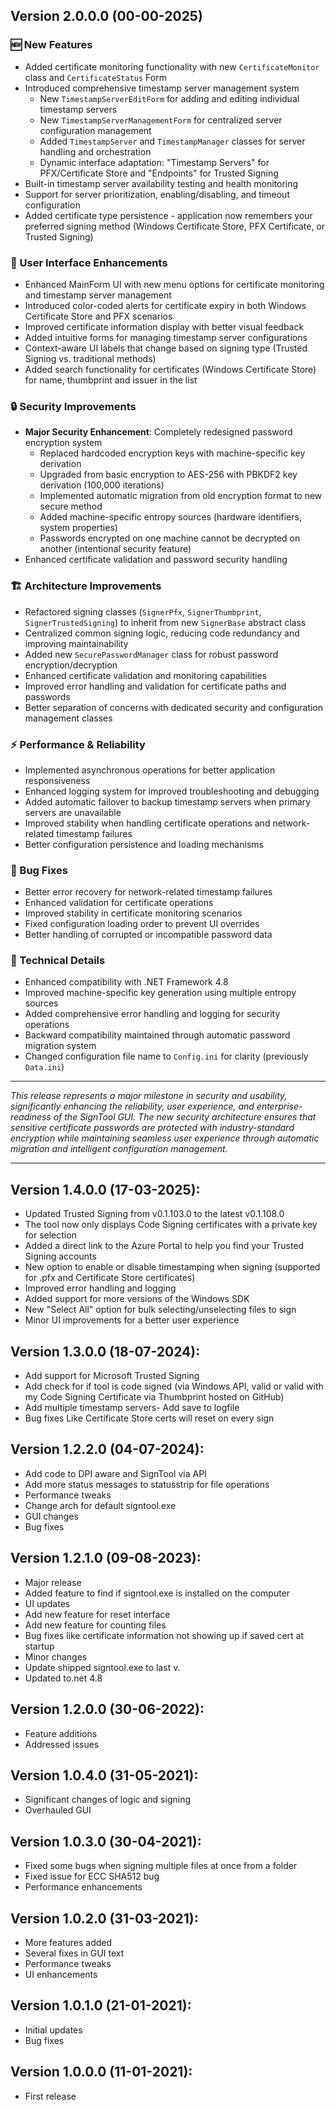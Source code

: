 ﻿## Version 2.0.0.0 (00-00-2025)

### 🆕 New Features
- Added certificate monitoring functionality with new `CertificateMonitor` class and `CertificateStatus` Form
- Introduced comprehensive timestamp server management system
  - New `TimestampServerEditForm` for adding and editing individual timestamp servers
  - New `TimestampServerManagementForm` for centralized server configuration management
  - Added `TimestampServer` and `TimestampManager` classes for server handling and orchestration
  - Dynamic interface adaptation: "Timestamp Servers" for PFX/Certificate Store and "Endpoints" for Trusted Signing
- Built-in timestamp server availability testing and health monitoring
- Support for server prioritization, enabling/disabling, and timeout configuration
- Added certificate type persistence - application now remembers your preferred signing method (Windows Certificate Store, PFX Certificate, or Trusted Signing)

### 🎨 User Interface Enhancements
- Enhanced MainForm UI with new menu options for certificate monitoring and timestamp server management
- Introduced color-coded alerts for certificate expiry in both Windows Certificate Store and PFX scenarios
- Improved certificate information display with better visual feedback
- Added intuitive forms for managing timestamp server configurations
- Context-aware UI labels that change based on signing type (Trusted Signing vs. traditional methods)
- Added search functionality for certificates (Windows Certificate Store) for name, thumbprint and issuer in the list

### 🔒 Security Improvements
- **Major Security Enhancement**: Completely redesigned password encryption system
  - Replaced hardcoded encryption keys with machine-specific key derivation
  - Upgraded from basic encryption to AES-256 with PBKDF2 key derivation (100,000 iterations)
  - Implemented automatic migration from old encryption format to new secure method
  - Added machine-specific entropy sources (hardware identifiers, system properties)
  - Passwords encrypted on one machine cannot be decrypted on another (intentional security feature)
- Enhanced certificate validation and password security handling

### 🏗️ Architecture Improvements
- Refactored signing classes (`SignerPfx`, `SignerThumbprint`, `SignerTrustedSigning`) to inherit from new `SignerBase` abstract class
- Centralized common signing logic, reducing code redundancy and improving maintainability
- Added new `SecurePasswordManager` class for robust password encryption/decryption
- Enhanced certificate validation and monitoring capabilities
- Improved error handling and validation for certificate paths and passwords
- Better separation of concerns with dedicated security and configuration management classes

### ⚡ Performance & Reliability
- Implemented asynchronous operations for better application responsiveness
- Enhanced logging system for improved troubleshooting and debugging
- Added automatic failover to backup timestamp servers when primary servers are unavailable
- Improved stability when handling certificate operations and network-related timestamp failures
- Better configuration persistence and loading mechanisms

### 🐛 Bug Fixes
- Better error recovery for network-related timestamp failures
- Enhanced validation for certificate operations
- Improved stability in certificate monitoring scenarios
- Fixed configuration loading order to prevent UI overrides
- Better handling of corrupted or incompatible password data

### 🔧 Technical Details
- Enhanced compatibility with .NET Framework 4.8
- Improved machine-specific key generation using multiple entropy sources
- Added comprehensive error handling and logging for security operations
- Backward compatibility maintained through automatic password migration system
- Changed configuration file name to `Config.ini` for clarity (previously `Data.ini`)

---

*This release represents a major milestone in security and usability, significantly enhancing the reliability, user experience, and enterprise-readiness of the SignTool GUI. The new security architecture ensures that sensitive certificate passwords are protected with industry-standard encryption while maintaining seamless user experience through automatic migration and intelligent configuration management.*

---

## Version 1.4.0.0 (17-03-2025):

- Updated Trusted Signing from v0.1.103.0 to the latest v0.1.108.0
- The tool now only displays Code Signing certificates with a private key for selection
- Added a direct link to the Azure Portal to help you find your Trusted Signing accounts
- New option to enable or disable timestamping when signing (supported for .pfx and Certificate Store certificates)
- Improved error handling and logging
- Added support for more versions of the Windows SDK
- New "Select All" option for bulk selecting/unselecting files to sign
- Minor UI improvements for a better user experience

## Version 1.3.0.0 (18-07-2024):
- Add support for Microsoft Trusted Signing
- Add check for if tool is code signed (via Windows API, valid or valid with my Code Signing Certificate via Thumbprint hosted on GitHub)
- Add multiple timestamp servers- Add save to logfile
- Bug fixes
    Like Certificate Store certs will reset on every sign

## Version 1.2.2.0 (04-07-2024):
- Add code to DPI aware and SignTool via API
- Add more status messages to statusstrip for file operations
- Performance tweaks
- Change arch for default signtool.exe
- GUI changes
- Bug fixes

## Version 1.2.1.0 (09-08-2023):
- Major release
- Added feature to find if signtool.exe is installed on the computer
- UI updates
- Add new feature for reset interface
- Add new feature for counting files
- Bug fixes like certificate information not showing up if saved cert at startup
- Minor changes
- Update shipped signtool.exe to last v.
- Updated to.net 4.8

## Version 1.2.0.0 (30-06-2022):
- Feature additions
- Addressed issues

## Version 1.0.4.0 (31-05-2021):
- Significant changes of logic and signing
- Overhauled GUI

## Version 1.0.3.0 (30-04-2021):
- Fixed some bugs when signing multiple files at once from a folder
- Fixed issue for ECC SHA512 bug
- Performance enhancements

## Version 1.0.2.0 (31-03-2021):
- More features added
- Several fixes in GUI text
- Performance tweaks
- UI enhancements

## Version 1.0.1.0 (21-01-2021):
- Initial updates
- Bug fixes

## Version 1.0.0.0 (11-01-2021):
- First release